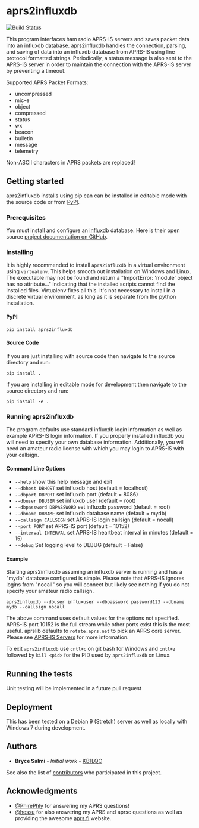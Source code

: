 # aprs2influxdb

[![Build Status](https://travis-ci.org/FaradayRF/aprs2influxdb.svg?branch=master)](https://travis-ci.org/FaradayRF/aprs2influxdb)

This program interfaces ham radio APRS-IS servers and saves packet data into an influxdb database.
aprs2influxdb handles the connection, parsing, and saving of data into an influxdb database from APRS-IS using line
protocol formatted strings. Periodically, a status message is also sent to the APRS-IS server in order to maintain the
connection with the APRS-IS server by preventing a timeout.

Supported APRS Packet Formats:

* uncompressed
* mic-e
* object
* compressed
* status
* wx
* beacon
* bulletin
* message
* telemetry

Non-ASCII characters in APRS packets are replaced!

## Getting started

aprs2influxdb installs using pip can can be installed in editable mode with the source code or from
[PyPI](https://pypi.python.org/pypi).

### Prerequisites

You must install and configure an [influxdb](https://www.influxdata.com/) database.
Here is their open source [project documentation on GitHub](https://github.com/influxdata/influxdb).

### Installing

It is highly recommended to install `aprs2influxdb` in a virtual environment using `virtualenv`.
This helps smooth out installation on Windows and Linux.
The executable may not be found and return a "ImportError: 'module' object has no attribute..." indicating that the
installed scripts cannot find the installed files. Virtualenv fixes all this.
It's not necessary to install in a discrete virtual environment, as long as it is separate from the python
installation.

#### PyPI

`pip install aprs2influxdb`

#### Source Code

If you are just installing with source code then navigate to the source directory and run:

`pip install .`

if you are installing in editable mode for development then navigate to the source directory and run:

`pip install -e .`

### Running aprs2influxdb

The program defaults use standard influxdb login information as well as example APRS-IS login information.
If you properly installed influxdb you will need to specify your own database information. Additionally, you will need
an amateur radio license with which you may login to APRS-IS with your callsign.

#### Command Line Options

* `--help` show this help message and exit
* `--dbhost DBHOST` set influxdb host (default = localhost)
* `--dbport DBPORT` set influxdb port (default = 8086)
* `--dbuser DBUSER` set influxdb user (default = root)
* `--dbpassword DBPASSWORD` set influxdb password (default = root)
* `--dbname DBNAME` set influxdb database name (default = mydb)
* `--callsign CALLSIGN` set APRS-IS login callsign (default = nocall)
* `--port PORT` set APRS-IS port (default = 10152)
* `--interval INTERVAL` set APRS-IS heartbeat interval in minutes (default = 15)
* `--debug` Set logging level to DEBUG (default = False)

#### Example

Starting aprs2influxdb assuming an influxdb server is running and has a "mydb" database configured is simple.
Please note that APRS-IS ignores logins from "nocall" so you will connect but likely see nothing if you do not specify
your amateur radio callsign.

`aprs2influxdb --dbuser influxuser --dbpassword password123 --dbname mydb --callsign nocall`

The above command uses default values for the options not specified.
APRS-IS port 10152 is the full stream while other ports exist this is the most useful.
aprslib defaults to `rotate.aprs.net` to pick an APRS core server.
Please see [APRS-IS Servers](http://www.aprs-is.net/aprsservers.aspx) for more information.

To exit `aprs2influxdb` use `cntl+c` on git bash for Windows and `cntl+z` followed by `kill <pid>` for the PID used
by `aprs2influxdb` on Linux.

## Running the tests

Unit testing will be implemented in a future pull request

## Deployment

This has been tested on a Debian 9 (Stretch) server as well as locally with Windows 7 during development.

## Authors

* **Bryce Salmi** - *Initial work* - [KB1LQC](https://github.com/kb1lqc)

See also the list of [contributors](https://github.com/FaradayRF/aprs2influxdb/contributors) who participated in this
project.

## Acknowledgments

* [@PhirePhly](https://github.com/PhirePhly) for answering my APRS questions!
* [@hessu](https://github.com/hessu) for also answering my APRS and aprsc questions as well as providing the awesome
  [aprs.fi](https://www.aprs.fi) website.
